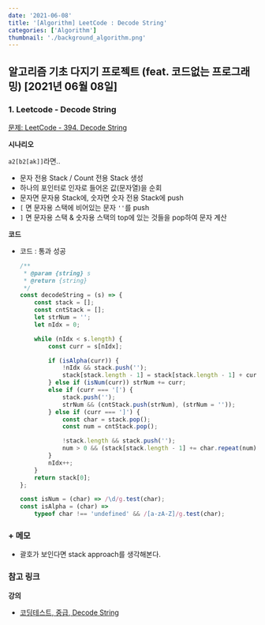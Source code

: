 ```yaml
---
date: '2021-06-08'
title: '[Algorithm] LeetCode : Decode String'
categories: ['Algorithm']
thumbnail: './background_algorithm.png'
---
```


## 알고리즘 기초 다지기 프로젝트 (feat. 코드없는 프로그래밍) [2021년 06월 08일]

### **1.** Leetcode - Decode String

[문제: LeetCode - 394. Decode String](https://leetcode.com/problems/decode-string/)

**시나리오**

`a2[b2[ak]]`라면..

-   문자 전용 Stack / Count 전용 Stack 생성
-   하나의 포인터로 인자로 들어온 값(문자열)을 순회
-   문자면 문자용 Stack에, 숫자면 숫자 전용 Stack에 push
-   `[` 면 문자용 스택에 비어있는 문자 `''`를 push
-   `]` 면 문자용 스택 & 숫자용 스택의 top에 있는 것들을 pop하여 문자 계산

**코드**

-   코드 : 통과 성공

    ```js
    /**
     * @param {string} s
     * @return {string}
     */
    const decodeString = (s) => {
        const stack = [];
        const cntStack = [];
        let strNum = '';
        let nIdx = 0;

        while (nIdx < s.length) {
            const curr = s[nIdx];

            if (isAlpha(curr)) {
                !nIdx && stack.push('');
                stack[stack.length - 1] = stack[stack.length - 1] + curr;
            } else if (isNum(curr)) strNum += curr;
            else if (curr === '[') {
                stack.push('');
                strNum && (cntStack.push(strNum), (strNum = ''));
            } else if (curr === ']') {
                const char = stack.pop();
                const num = cntStack.pop();

                !stack.length && stack.push('');
                num > 0 && (stack[stack.length - 1] += char.repeat(num));
            }
            nIdx++;
        }
        return stack[0];
    };

    const isNum = (char) => /\d/g.test(char);
    const isAlpha = (char) =>
        typeof char !== 'undefined' && /[a-zA-Z]/g.test(char);
    ```

### **+** 메모

-   괄호가 보인다면 stack approach를 생각해본다.

### **참고 링크**

**강의**

-   [코딩테스트, 중급, Decode String](https://youtu.be/kEOIOoJ2keo)

